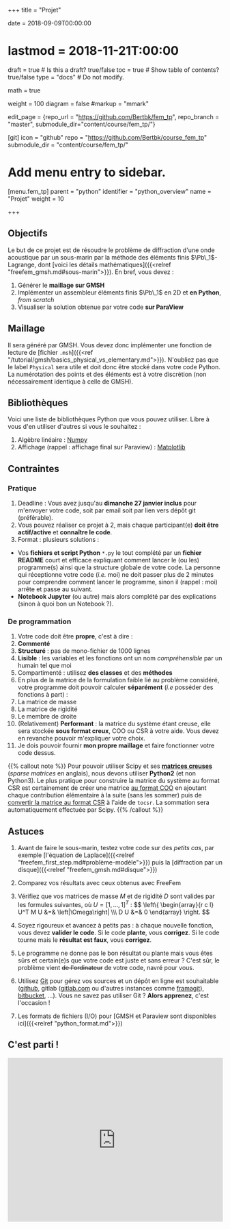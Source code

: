 +++
title = "Projet"

date = 2018-09-09T00:00:00
# lastmod = 2018-11-21T:00:00

draft = true  # Is this a draft? true/false
toc = true  # Show table of contents? true/false
type = "docs"  # Do not modify.

math = true

weight = 100
diagram = false
#markup = "mmark"


edit_page = {repo_url = "https://github.com/Bertbk/fem_tp", repo_branch = "master", submodule_dir="content/course/fem_tp/"}

[git]
  icon = "github"
  repo = "https://github.com/Bertbk/course_fem_tp"
  submodule_dir = "content/course/fem_tp/"

# Add menu entry to sidebar.
[menu.fem_tp]
  parent = "python"
  identifier = "python_overview"
  name = "Projet"
  weight = 10

+++

$\newcommand{\diff}{\mathrm{d}}$
$\newcommand{\xx}{\mathbf{x}}$
$\newcommand{\vec}[1]{\mathbf{#1}}$
$\newcommand{\Pb}{\mathbb{P}}$
$\newcommand{\dn}{\partial\_{\mathbf{n}}}$
$\newcommand{\Lo}{L^2(\Omega)}$
$\newcommand{\Ho}{H^1(\Omega)}$
$\newcommand{\dsp}{\displaystyle}$
$\newcommand{\uh}{u\_h}$
$\newcommand{\eh}{e\_h}$
$\newcommand{\norm}[1]{\left\\|#1\right\\|}$
$\newcommand{\normL}[1]{\norm{#1}\_{\Lo}}$
$\newcommand{\normH}[1]{\norm{#1}\_{\Ho}}$

## Objectifs

Le but de ce projet est de résoudre le problème de diffraction d'une onde acoustique par un sous-marin par la méthode des éléments finis $\Pb\_1$-Lagrange, dont [voici les détails mathématiques]({{<relref "freefem_gmsh.md#sous-marin">}}). En bref, vous devez :

1. Générer le **maillage sur GMSH**
1. Implémenter un assembleur éléments finis $\Pb\_1$ en 2D et **en Python**, *from scratch*
2. Visualiser la solution obtenue par votre code **sur ParaView**

## Maillage 

Il sera généré par GMSH. Vous devez donc implémenter une fonction de lecture de [fichier `.msh`]({{<ref "/tutorial/gmsh/basics_physical_vs_elementary.md">}}). N'oubliez pas que le label `Physical` sera utile et doit donc être stocké dans votre code Python. La numérotation des points et des éléments est à votre discrétion (non nécessairement identique à celle de GMSH).

## Bibliothèques

Voici une liste de bibliothèques Python que vous pouvez utiliser. Libre à vous d'en utiliser d'autres si vous le souhaitez :

1. Algèbre linéaire : [Numpy](https://www.numpy.org/)
2. Affichage (rappel : affichage final sur Paraview) : [Matplotlib](https://matplotlib.org)

## Contraintes

### Pratique

1. Deadline : Vous avez jusqu'au **dimanche 27 janvier inclus** pour m'envoyer votre code, soit par email soit par lien vers dépôt git (préférable).
2. Vous pouvez réaliser ce projet à 2, mais chaque participant(e) **doit être actif/active** et **connaître le code**.
3. Format : plusieurs solutions :
  - Vos **fichiers et script Python** `*.py` le tout complété par un **fichier README** court et efficace expliquant comment lancer le (ou les) programme(s) ainsi que la structure globale de votre code. La personne qui réceptionne votre code (*i.e.* moi) ne doit passer plus de 2 minutes pour comprendre comment lancer le programme, sinon il (rappel : moi) arrête et passe au suivant. 
  - **Notebook Jupyter** (ou autre) mais alors complété par des explications (sinon à quoi bon un Notebook ?).

### De programmation

1. Votre code doit être **propre**, c'est à dire :
  1. **Commenté**
  2. **Structuré** : pas de mono-fichier de 1000 lignes
  3. **Lisible** : les variables et les fonctions ont un nom *compréhensible* par un humain tel que moi
  4. Compartimenté : utilisez **des classes** et des **méthodes**
2. En plus de la matrice de la formulation faible lié au problème considéré, votre programme doit pouvoir calculer **séparément** (*i.e* posséder des fonctions à part) :
  1. La matrice de masse
  2. La matrice de rigidité
  3. Le membre de droite
3. (Relativement) **Performant** : la matrice du système étant creuse, elle sera stockée **sous format creux**, COO ou CSR à votre aide. Vous devez en revanche pouvoir m'expliquer votre choix.
4. Je dois pouvoir fournir **mon propre maillage** et faire fonctionner votre code dessus.

{{% callout note %}}
Pour pouvoir utiliser Scipy et ses [**matrices creuses**](https://docs.scipy.org/doc/scipy/reference/sparse.html) (*sparse matrices* en anglais), nous devons utiliser **Python2** (et non Python3). Le plus pratique pour construire la matrice du système au format CSR est certainement de créer une matrice [au format COO](https://docs.scipy.org/doc/scipy/reference/generated/scipy.sparse.coo_matrix.html#scipy.sparse.coo_matrix) en ajoutant chaque contribution élémentaire à la suite (sans les sommer) puis de [convertir la matrice au format CSR](https://docs.scipy.org/doc/scipy/reference/generated/scipy.sparse.coo_matrix.tocsr.html#scipy.sparse.coo_matrix.tocsr) à l'aide de `tocsr`. La sommation sera automatiquement effectuée par Scipy.
{{% /callout %}}

## Astuces

1. Avant de faire le sous-marin, testez votre code sur des *petits cas*, par exemple [l'équation de Laplace]({{<relref "freefem_first_step.md#problème-modèle">}}) puis la [diffraction par un disque]({{<relref "freefem_gmsh.md#disque">}})
2. Comparez vos résultats avec ceux obtenus avec FreeFem
3. Vérifiez que vos matrices de masse $M$ et de rigidité $D$ sont valides par les formules suivantes, où $U=[1,\ldots,1]^T$ :
$$
\left\\{
  \begin{array}{r c l}
    U^T M U &=& \left|\Omega\right| \\\\\\
    D U &=& 0
  \end{array}
\right.
$$

4. Soyez rigoureux et avancez à petits pas : à chaque nouvelle fonction, vous devez **valider le code**. Si le code **plante**, vous **corrigez**. Si le code tourne mais le **résultat est faux**, vous **corrigez**.
5. Le programme ne donne pas le bon résultat ou plante mais vous êtes sûrs et certain(e)s que votre code est juste et sans erreur ? C'est sûr, le problème vient ~~de l'ordinateur~~ de votre code, navré pour vous.
6. Utilisez [Git](https://git-scm.com) pour gérez vos sources et un dépôt en ligne est souhaitable ([github](https://github.com), gitlab ([gitlab.com](https://gitlab.com) ou d'autres instances comme [framagit](https://framagit.org)), [bitbucket](https://bitbucket.org), ...). Vous ne savez pas utiliser Git ? **Alors apprenez**, c'est l'occasion !
6. Les formats de fichiers (I/O) pour [GMSH et Paraview sont disponibles ici]({{<relref "python_format.md">}})

## C'est parti !

<div style="width:100%;height:0;padding-bottom:76%;position:relative;"><iframe src="https://giphy.com/embed/1APcn7WntDBd0ZcZEm" width="100%" height="100%" style="position:absolute" frameBorder="0" class="giphy-embed" allowFullScreen></iframe></div>
